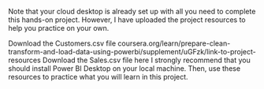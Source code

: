 Note that your cloud desktop is already set up with all you need to complete this hands-on project. 
However, I have uploaded the project resources to help you practice on your own.

Download the Customers.csv file 
coursera.org/learn/prepare-clean-transform-and-load-data-using-powerbi/supplement/uGFzk/link-to-project-resources
Download the Sales.csv file here
I strongly recommend that you should install Power BI Desktop on your local machine. Then, use these resources to practice what you will learn in this project.
